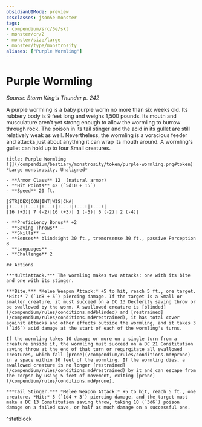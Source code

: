 ```yaml
---
obsidianUIMode: preview
cssclasses: json5e-monster
tags:
- compendium/src/5e/skt
- monster/cr/2
- monster/size/large
- monster/type/monstrosity
aliases: ["Purple Wormling"]
---
```

# Purple Wormling
*Source: Storm King's Thunder p. 242*  

A purple wormling is a baby purple worm no more than six weeks old. Its rubbery body is 9 feet long and weighs 1,500 pounds. Its mouth and musculature aren't yet strong enough to allow the wormling to burrow through rock. The poison in its tail stinger and the acid in its gullet are still relatively weak as well. Nevertheless, the wormling is a voracious feeder and attacks just about anything it can wrap its mouth around. A wormling's gullet can hold up to four Small creatures.

```ad-statblock
title: Purple Wormling
![](/compendium/bestiary/monstrosity/token/purple-wormling.png#token)
*Large monstrosity, Unaligned*

- **Armor Class** 12  (natural armor)
- **Hit Points** 42 (`5d10 + 15`)
- **Speed** 20 ft.

|STR|DEX|CON|INT|WIS|CHA|
|:---:|:---:|:---:|:---:|:---:|:---:|
|16 (+3)| 7 (-2)|16 (+3)| 1 (-5)| 6 (-2)| 2 (-4)|

- **Proficiency Bonus** +2
- **Saving Throws** ⏤
- **Skills** ⏤
- **Senses** blindsight 30 ft., tremorsense 30 ft., passive Perception 8
- **Languages** —
- **Challenge** 2

## Actions

***Multiattack.*** The wormling makes two attacks: one with its bite and one with its stinger.

***Bite.*** *Melee Weapon Attack:* +5 to hit, reach 5 ft., one target. *Hit:* 7 (`1d8 + 5`) piercing damage. If the target is a Small or smaller creature, it must succeed on a DC 13 Dexterity saving throw or be swallowed by the worm. A swallowed creature is [blinded](/compendium/rules/conditions.md#blinded) and [restrained](/compendium/rules/conditions.md#restrained), it has total cover against attacks and other effects outside the wormling, and it takes 3 (`1d6`) acid damage at the start of each of the wormling's turns.

If the wormling takes 10 damage or more on a single turn from a creature inside it, the wormling must succeed on a DC 21 Constitution saving throw at the end of that turn or regurgitate all swallowed creatures, which fall [prone](/compendium/rules/conditions.md#prone) in a space within 10 feet of the wormling. If the wormling dies, a swallowed creature is no longer [restrained](/compendium/rules/conditions.md#restrained) by it and can escape from the corpse by using 5 feet of movement, exiting [prone](/compendium/rules/conditions.md#prone).

***Tail Stinger.*** *Melee Weapon Attack:* +5 to hit, reach 5 ft., one creature. *Hit:* 5 (`1d4 + 3`) piercing damage, and the target must make a DC 13 Constitution saving throw, taking 10 (`3d6`) poison damage on a failed save, or half as much damage on a successful one.
```
^statblock